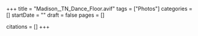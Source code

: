 +++
title = "Madison,_TN_Dance_Floor.avif"
tags = ["Photos"]
categories = []
startDate = ""
draft = false
pages = []

citations = []
+++
